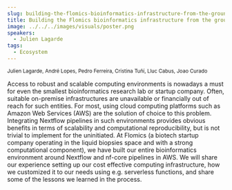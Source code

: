 ```yaml
---
slug: building-the-flomics-bioinformatics-infrastructure-from-the-ground-up
title: Building the Flomics bioinformatics infrastructure from the ground up
image: ../../../images/visuals/poster.png
speakers:
  - Julien Lagarde
tags:
  - Ecosystem
---
```

<div className="mb-8">
  <small className="typo-small">
    Julien Lagarde, André Lopes, Pedro Ferreira, Cristina Tuñí, Lluc Cabus, Joao Curado
  </small>
</div>

Access to robust and scalable computing environments is nowadays a must for even the smallest bioinformatics research lab or startup company. Often, suitable on-premise infrastructures are unavailable or financially out of reach for such entities. For most, using cloud computing platforms such as Amazon Web Services (AWS) are the solution of choice to this problem. Integrating Nextflow pipelines in such environments provides obvious benefits in terms of scalability and computational reproducibility, but is not trivial to implement for the uninitiated. At Flomics (a biotech startup company operating in the liquid biopsies space and with a strong computational component), we have built our entire bioinformatics environment around Nextflow and nf-core pipelines in AWS. We will share our experience setting up our cost effective computing infrastructure, how we customized it to our needs using e.g. serverless functions, and share some of the lessons we learned in the process.
